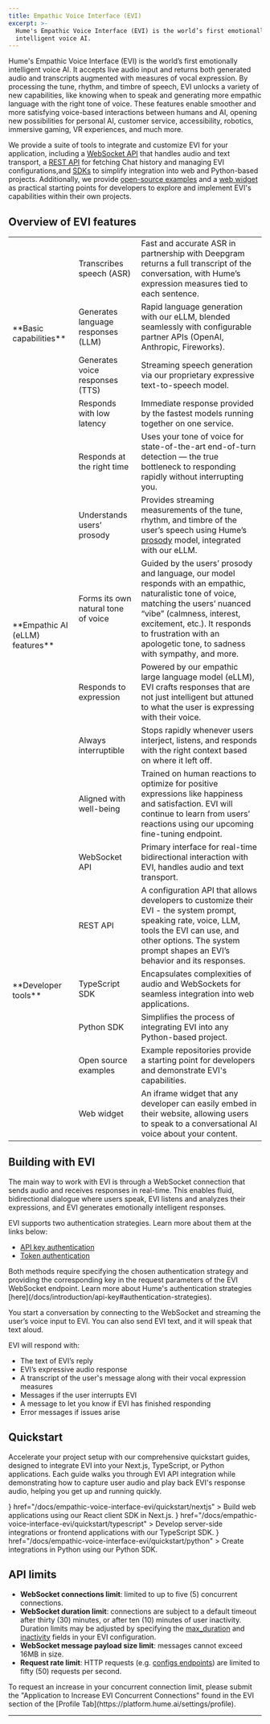 ```yaml
---
title: Empathic Voice Interface (EVI)
excerpt: >-
  Hume's Empathic Voice Interface (EVI) is the world’s first emotionally
  intelligent voice AI.
---
```


Hume's Empathic Voice Interface (EVI) is the world’s first emotionally intelligent voice AI. It accepts live audio 
input and returns both generated audio and transcripts augmented with measures of vocal expression. By processing the 
tune, rhythm, and timbre of speech, EVI unlocks a variety of new capabilities, like knowing when to speak and 
generating more empathic language with the right tone of voice. These features enable smoother and more satisfying 
voice-based interactions between humans and AI, opening new possibilities for personal AI, customer service, 
accessibility, robotics, immersive gaming, VR experiences, and much more.

We provide a suite of tools to integrate and customize EVI for your application, including a 
[WebSocket API](/reference/empathic-voice-interface-evi/chat/chat) that handles audio and text transport, a 
[REST API](/reference/empathic-voice-interface-evi/chats/list-chats) for fetching Chat history and managing EVI 
configurations,and [SDKs](/intro#sdks) to simplify integration into web and Python-based projects. Additionally, we 
provide [open-source examples](https://github.com/HumeAI/hume-api-examples) and a 
[web widget](https://www.npmjs.com/package/@humeai/voice-embed-react) as practical starting points for developers to 
explore and implement EVI's capabilities within their own projects.

## Overview of EVI features

<Table>
  <tbody>
    <tr>
      <td rowSpan="4">**Basic capabilities**</td>
      <td>Transcribes speech (ASR)</td>
      <td>
        Fast and accurate ASR in partnership with Deepgram returns a full transcript of the conversation, with Hume’s
        expression measures tied to each sentence.
      </td>
    </tr>
    <tr>
      <td>Generates language responses (LLM)</td>
      <td>
        Rapid language generation with our eLLM, blended seamlessly with configurable partner APIs (OpenAI, Anthropic,
        Fireworks).
      </td>
    </tr>
    <tr>
      <td>Generates voice responses (TTS)</td>
      <td>Streaming speech generation via our proprietary expressive text-to-speech model.</td>
    </tr>
    <tr>
      <td>Responds with low latency</td>
      <td>Immediate response provided by the fastest models running together on one service.</td>
    </tr>
    <tr>
      <td rowSpan="6">**Empathic AI (eLLM) features**</td>
      <td>Responds at the right time</td>
      <td>
        Uses your tone of voice for state-of-the-art end-of-turn detection — the true bottleneck to responding rapidly
        without interrupting you.
      </td>
    </tr>
    <tr>
      <td>Understands users’ prosody</td>
      <td>
        Provides streaming measurements of the tune, rhythm, and timbre of the user’s speech using Hume’s
        <a href="https://www.hume.ai/products/speech-prosody-model">prosody</a> model, integrated with our eLLM.
      </td>
    </tr>
    <tr>
      <td>Forms its own natural tone of voice</td>
      <td>
        Guided by the users’ prosody and language, our model responds with an empathic, naturalistic tone of voice,
        matching the users’ nuanced “vibe” (calmness, interest, excitement, etc.). It responds to frustration with an
        apologetic tone, to sadness with sympathy, and more.
      </td>
    </tr>
    <tr>
      <td>Responds to expression</td>
      <td>
        Powered by our empathic large language model (eLLM), EVI crafts responses that are not just intelligent but
        attuned to what the user is expressing with their voice.
      </td>
    </tr>
    <tr>
      <td>Always interruptible</td>
      <td>
        Stops rapidly whenever users interject, listens, and responds with the right context based on where it left off.
      </td>
    </tr>
    <tr>
      <td>Aligned with well-being</td>
      <td>
        Trained on human reactions to optimize for positive expressions like happiness and satisfaction. EVI will
        continue to learn from users’ reactions using our upcoming fine-tuning endpoint.
      </td>
    </tr>
    <tr>
      <td rowSpan="6">**Developer tools**</td>
      <td>WebSocket API</td>
      <td>Primary interface for real-time bidirectional interaction with EVI, handles audio and text transport.</td>
    </tr>
    <tr>
      <td>REST API </td>
      <td>
        A configuration API that allows developers to customize their EVI - the system prompt, speaking rate, voice,
        LLM, tools the EVI can use, and other options. The system prompt shapes an EVI’s behavior and its responses.
      </td>
    </tr>
    <tr>
      <td>TypeScript SDK</td>
      <td>Encapsulates complexities of audio and WebSockets for seamless integration into web applications.</td>
    </tr>
    <tr>
      <td>Python SDK</td>
      <td>Simplifies the process of integrating EVI into any Python-based project.</td>
    </tr>
    <tr>
      <td>Open source examples</td>
      <td>Example repositories provide a starting point for developers and demonstrate EVI's capabilities.</td>
    </tr>
    <tr>
      <td>Web widget </td>
      <td>
        An iframe widget that any developer can easily embed in their website, allowing users to speak to a
        conversational AI voice about your content.
      </td>
    </tr>
  </tbody>
</Table>

## Building with EVI

The main way to work with EVI is through a WebSocket connection that sends audio and receives responses in real-time. 
This enables fluid, bidirectional dialogue where users speak, EVI listens and analyzes their expressions, and EVI 
generates emotionally intelligent responses.

EVI supports two authentication strategies. Learn more about them at the links below:
- [API key authentication](/docs/introduction/api-key#api-key-authentication)
- [Token authentication](/docs/introduction/api-key#token-authentication)

<Callout type="info">
Both methods require specifying the chosen authentication strategy and providing the corresponding key in the request 
parameters of the EVI WebSocket endpoint. Learn more about Hume's authentication strategies 
[here](/docs/introduction/api-key#authentication-strategies).
</Callout>

You start a conversation by connecting to the WebSocket and streaming the user’s voice input to EVI. You can also send 
EVI text, and it will speak that text aloud.

EVI will respond with:

- The text of EVI’s reply
- EVI’s expressive audio response
- A transcript of the user's message along with their vocal expression measures
- Messages if the user interrupts EVI
- A message to let you know if EVI has finished responding
- Error messages if issues arise

## Quickstart

Accelerate your project setup with our comprehensive quickstart guides, designed to integrate EVI into your Next.js, 
TypeScript, or Python applications. Each guide walks you through EVI API integration while demonstrating how to 
capture user audio and play back EVI's response audio, helping you get up and running quickly.

<Cards> 
  <Card 
    title="Next.js" 
    icon={<img src="https://upload.wikimedia.org/wikipedia/commons/a/a7/React-icon.svg" alt="React logo"/>} 
    href="/docs/empathic-voice-interface-evi/quickstart/nextjs" 
  > 
    Build web applications using our React client SDK in Next.js.
  </Card> 
  <Card 
    title="TypeScript" 
    icon={<img src="https://upload.wikimedia.org/wikipedia/commons/4/4c/Typescript_logo_2020.svg" alt="TypeScript logo"/>} 
    href="/docs/empathic-voice-interface-evi/quickstart/typescript" 
  > 
    Develop server-side integrations or frontend applications with our TypeScript SDK. 
  </Card> 
  <Card 
    title="Python" 
    icon={<img src="https://upload.wikimedia.org/wikipedia/commons/c/c3/Python-logo-notext.svg" alt="Python logo"/>} 
    href="/docs/empathic-voice-interface-evi/quickstart/python" 
  > 
    Create integrations in Python using our Python SDK. 
  </Card> 
</Cards>

## API limits

- **WebSocket connections limit**: limited to up to five (5) concurrent connections.
- **WebSocket duration limit**: connections are subject to a default timeout after thirty (30) minutes, or after ten 
  (10) minutes of user inactivity. Duration limits may be adjusted by specifying the 
  [max_duration](/reference/empathic-voice-interface-evi/configs/create-config#request.body.timeouts.max_duration) and 
  [inactivity](/reference/empathic-voice-interface-evi/configs/create-config#request.body.timeouts.inactivity) fields 
  in your EVI configuration.
- **WebSocket message payload size limit**: messages cannot exceed 16MB in size.
- **Request rate limit**: HTTP requests (e.g. [configs endpoints](/reference/empathic-voice-interface-evi/configs/create-config)) 
  are limited to fifty (50) requests per second.

<Callout intent="info">
  To request an increase in your concurrent connection limit, please submit the "Application to Increase EVI 
  Concurrent Connections" found in the EVI section of the [Profile Tab](https://platform.hume.ai/settings/profile).
</Callout>

---
